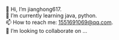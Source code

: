 👋 Hi, I’m jianghong617.  
🌱 I’m currently learning java, python.  
📫 How to reach me: 1551691069@qq.com.  
👯 I’m looking to collaborate on ...

